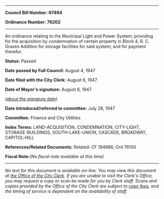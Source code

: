 

********

**Council Bill Number: 67494**
   
**Ordinance Number: 76202**
********

 An ordinance relating to the Municipal Light and Power System; providing for the acquisition by condemnation of certain property in Block 4, R. C. Graves Addition for storage facilities for said system; and for payment therefor.

**Status:** Passed
   
**Date passed by Full Council:** August 4, 1947
   
**Date filed with the City Clerk:** August 6, 1947
   
**Date of Mayor's signature:** August 6, 1947
   
[(about the signature date)](/~public/approvaldate.htm)
   
   
   
**Date introduced/referred to committee:** July 28, 1947
   
**Committee:** Finance and City Utilities
   
   
**Index Terms:** LAND-ACQUISITION, CONDEMNATION, CITY-LIGHT, STORAGE-BUILDINGS, SOUTH-LAKE-UNION, CASCADE, BROADWAY, CAPITOL-HILL

**References/Related Documents:** Related: CF 194986, Ord 76100

**Fiscal Note:**_(No fiscal note available at this time)_
********

_No text for this document is available on-line. You may view this document at [the Office of the City Clerk](http://www.seattle.gov/leg/clerk/contactUs.htm). If you are unable to visit the Clerk's Office, you may request a copy or scan be made for you by Clerk staff. Scans and copies provided by the Office of the City Clerk are subject to [copy fees](http://clerk.seattle.gov/~public/clerkfees.htm), and the timing of service is dependent on the availability of staff._

